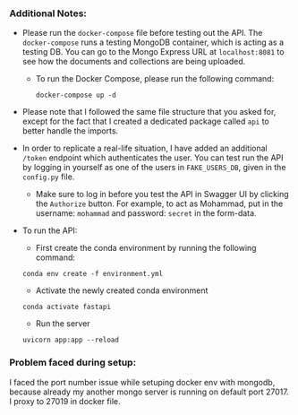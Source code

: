 
### Additional Notes:
- Please run the `docker-compose` file before testing out the API. The `docker-compose` runs a testing MongoDB container, which is acting as a testing DB. You can go to the Mongo Express URL at `localhost:8081` to see how the documents and collections are being uploaded.

	- To run the Docker Compose, please run the following command:
		```console
		docker-compose up -d
		```
- Please note that I followed the same file structure that you asked for, except for the fact that I created a dedicated package called `api` to better handle the imports.

- In order to replicate a real-life situation, I have added an additional `/token` endpoint which authenticates the user. You can test run the API by logging in yourself as one of the users in `FAKE_USERS_DB`, given in the `config.py` file.

  - Make sure to log in before you test the API in Swagger UI by clicking the `Authorize` button. For example, to act as Mohammad, put in the username: `mohammad` and password: `secret` in the form-data.

- To run the API:
	- First create the conda environment by running the following command:

	```console
	conda env create -f environment.yml
	```

	- Activate the newly created conda environment

	```console
	conda activate fastapi
	```
	- Run the server
	
	```console
	uvicorn app:app --reload
	```

### Problem faced during setup:
I faced the port number issue while setuping docker env with mongodb, because already my another mongo server is running on default port 27017. I proxy to 27019 in docker file.
